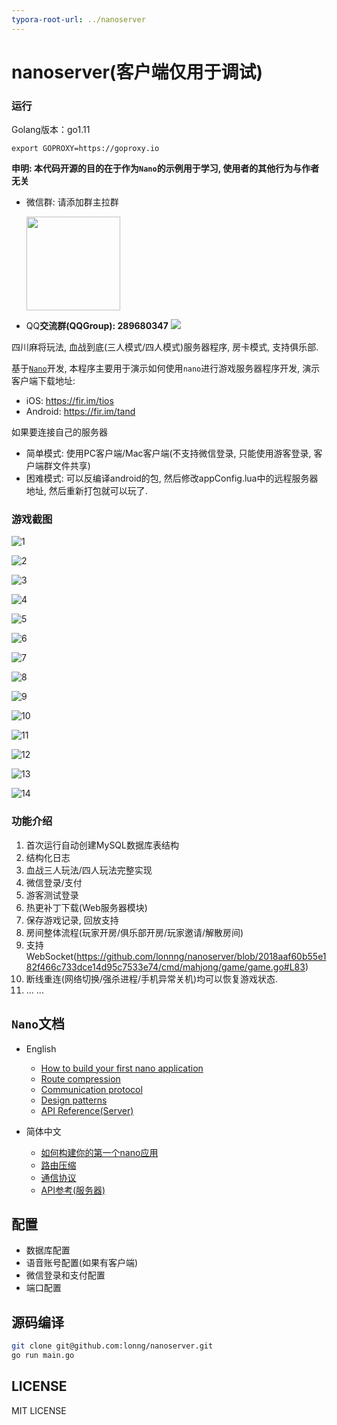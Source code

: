```yaml
---
typora-root-url: ../nanoserver
---
```


# nanoserver(客户端仅用于调试)

### 运行
Golang版本：go1.11
```
export GOPROXY=https://goproxy.io
```

**申明: 本代码开源的目的在于作为`Nano`的示例用于学习, 使用者的其他行为与作者无关**

- 微信群: 请添加群主拉群
    
    <img src="./media/wechat.png" width="150">
    
- QQ**交流群(QQGroup): 289680347** [![](http://pub.idqqimg.com/wpa/images/group.png)](http://shang.qq.com/wpa/qunwpa?idkey=24e06c02d306f6559528e8434b3b54ed049628fdba4c5dcbcfe9f0e2f611cf81)

四川麻将玩法, 血战到底(三人模式/四人模式)服务器程序,  房卡模式, 支持俱乐部.

基于[`Nano`](https://github.com/lonnng/nano)开发, 本程序主要用于演示如何使用`nano`进行游戏服务器程序开发, 演示客户端下载地址: 

- iOS: https://fir.im/tios
- Android: https://fir.im/tand

如果要连接自己的服务器
 + 简单模式: 使用PC客户端/Mac客户端(不支持微信登录, 只能使用游客登录, 客户端群文件共享)
 + 困难模式: 可以反编译android的包, 然后修改appConfig.lua中的远程服务器地址, 然后重新打包就可以玩了.

### 游戏截图

![1](./screenshot/1.png)

![2](./screenshot/2.png)

![3](./screenshot/3.png)

![4](./screenshot/4.png)

![5](./screenshot/5.png)

![6](./screenshot/6.png)

![7](./screenshot/7.png)

![8](./screenshot/8.png)

![9](./screenshot/9.png)

![10](./screenshot/10.png)

![11](./screenshot/11.png)

![12](./screenshot/12.png)

![13](./screenshot/13.png)

![14](./screenshot/14.png)

### 功能介绍

1. 首次运行自动创建MySQL数据库表结构
2. 结构化日志
3. 血战三人玩法/四人玩法完整实现
4. 微信登录/支付
5. 游客测试登录
6. 热更补丁下载(Web服务器模块)
7. 保存游戏记录,  回放支持
8. 房间整体流程(玩家开房/俱乐部开房/玩家邀请/解散房间)
9. 支持WebSocket(https://github.com/lonnng/nanoserver/blob/2018aaf60b55e182f466c733dce14d95c7533e74/cmd/mahjong/game/game.go#L83)
10. 断线重连(网络切换/强杀进程/手机异常关机)均可以恢复游戏状态.
11. ... ...

## `Nano`文档

- English
    + [How to build your first nano application](https://github.com/lonnng/nano/blob/master/docs/get_started.md)
    + [Route compression](https://github.com/lonnng/nano/blob/master/docs/route_compression.md)
    + [Communication protocol](https://github.com/lonnng/nano/blob/master/docs/communication_protocol.md)
    + [Design patterns](https://github.com/lonnng/nano/blob/master/docs/design_patterns.md)
    + [API Reference(Server)](https://godoc.org/github.com/lonnng/nano)

- 简体中文
    + [如何构建你的第一个nano应用](https://github.com/lonnng/nano/blob/master/docs/get_started_zh_CN.md)
    + [路由压缩](https://github.com/lonnng/nano/blob/master/docs/route_compression_zh_CN.md)
    + [通信协议](https://github.com/lonnng/nano/blob/master/docs/communication_protocol_zh_CN.md)
    + [API参考(服务器)](https://godoc.org/github.com/lonnng/nano)

## 配置

- 数据库配置
- 语音账号配置(如果有客户端)
- 微信登录和支付配置
- 端口配置

## 源码编译

```bash
git clone git@github.com:lonng/nanoserver.git
go run main.go
```

## LICENSE
MIT LICENSE
